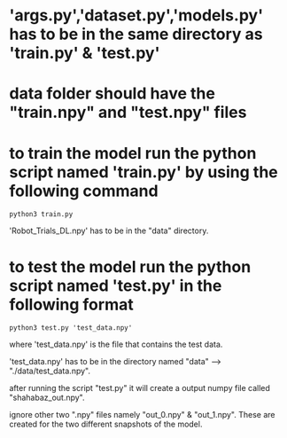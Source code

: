 
# 'args.py','dataset.py','models.py' has to be in the same directory as 'train.py' & 'test.py'

# data folder should have the "train.npy" and "test.npy" files

# to train the model run the python script named 'train.py' by using the following command

	python3 train.py

'Robot_Trials_DL.npy' has to be in the "data" directory.


# to test the model run the python script named 'test.py' in the following format
	
	python3 test.py 'test_data.npy'
	
where 'test_data.npy' is the file that contains the test data.

'test_data.npy' has to be in the directory named "data" --> "./data/test_data.npy".

after running the script "test.py" it will create a output numpy file called "shahabaz_out.npy".

ignore other two ".npy" files namely "out_0.npy" & "out_1.npy". These are created for the two different snapshots of the model.

